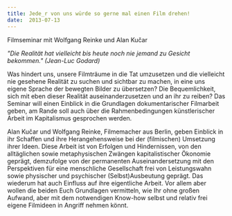 ```yaml
---
title: Jede_r von uns würde so gerne mal einen Film drehen!
date:  2013-07-13
---
```


Filmseminar mit Wolfgang Reinke und Alan Kučar




<em>"Die Realität hat vielleicht bis heute noch nie jemand zu Gesicht
bekommen." (Jean-Luc Godard)</em>



Was hindert uns, unsere Filmträume in die Tat umzusetzen und die
vielleicht nie gesehene Realität zu suchen und sichtbar zu machen, in eine
uns eigene Sprache der bewegten Bilder zu übersetzen? Die Bequemlichkeit,
sich mit eben dieser Realität auseinanderzusetzen und an ihr zu reiben?
Das Seminar will einen Einblick in die Grundlagen dokumentarischer
Filmarbeit geben, am Rande soll auch über die Rahmenbedingungen
künstlerischer Arbeit im Kapitalismus gesprochen werden.


Alan Kučar und Wolfgang Reinke, Filmemacher aus Berlin, geben Einblick
in ihr Schaffen und ihre Herangehensweise bei der (filmischen) Umsetzung
ihrer Ideen. Diese Arbeit ist von Erfolgen und Hindernissen, von den
alltäglichen sowie metaphysischen Zwängen kapitalistischer Ökonomie
geprägt, demzufolge von der permanenten Auseinandersetzung mit den
Perspektiven für eine menschliche Gesellschaft frei von Leistungswahn
sowie physischer und psychischer (Selbst)Ausbeutung geprägt. Das wiederum
hat auch Einfluss auf ihre eigentliche Arbeit. Vor allem aber wollen die
beiden Euch Grundlagen vermitteln, wie Ihr ohne großen Aufwand, aber mit
dem notwendigen Know-how selbst und relativ frei eigene Filmideen in
Angriff nehmen könnt.


